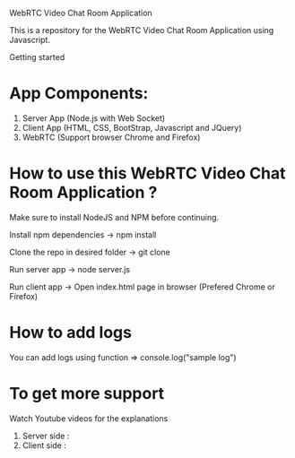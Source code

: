 WebRTC Video Chat Room Application

This is a repository for the WebRTC Video Chat Room Application using Javascript.

Getting started

App Components: 
==============
1. Server App (Node.js with Web Socket)
2. Client App (HTML, CSS, BootStrap, Javascript and JQuery)
3. WebRTC (Support browser Chrome and Firefox)

How to use this WebRTC Video Chat Room Application ?
================================================
Make sure to install NodeJS and NPM before continuing.

Install npm dependencies
-> npm install

Clone the repo in desired folder
-> git clone <URL>

Run server app
 -> node server.js

Run client app
 -> Open index.html page in browser (Prefered Chrome or Firefox)

 How to add logs
 ===============
 You can add logs using function => console.log("sample log")

To get more support
===================
Watch Youtube videos for the explanations
1. Server side :
2. Client side :  

